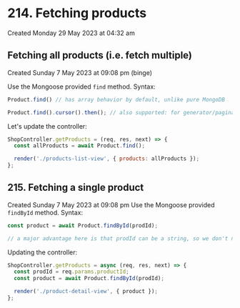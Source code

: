 # 214. Fetching products
Created Monday 29 May 2023 at 04:32 am

## Fetching all products (i.e. fetch multiple)
Created Sunday 7 May 2023 at 09:08 pm (binge)

Use the Mongoose provided `find` method. Syntax:
```js
Product.find() // has array behavior by default, unlike pure MongoDB

Product.find().cursor().then(); // also supported: for generator/pagination behavior
```

Let's update the controller:
```js
ShopController.getProducts = (req, res, next) => {
  const allProducts = await Product.find();

  render('./products-list-view', { products: allProducts });
};
```


## 215. Fetching a single product
Created Sunday 7 May 2023 at 09:08 pm
Use the Mongoose provided `findById` method. Syntax:
```js
const product = await Product.findById(prodId);

// a major advantage here is that prodId can be a string, so we don't need to send a mongodb.ObjectId instance
```

Updating the controller:
```js
ShopController.getProducts = async (req, res, next) => {
  const prodId = req.params.productId;
  const product = await Product.findById(prodId);

  render('./product-detail-view', { product });
};
```